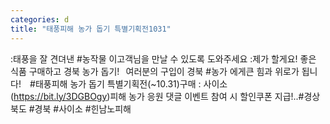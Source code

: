 ```yaml
---
categories: d
title: "태풍피해 농가 돕기 특별기획전1031"
---
```

:태풍을 잘 견뎌낸 #농작물 이고객님을 만날 수 있도록 도와주세요 :제가 할게요! 좋은 식품 구매하고 경북 농가 돕기!⠀여러분의 구입이 경북 #농가 에게큰 힘과 위로가 됩니다!⠀ #태풍피해 농가 돕기 특별기획전(~10.31)구매 : 사이소(https://bit.ly/3DGBOgy)피해 농가 응원 댓글 이벤트 참여 시 할인쿠폰 지급!..#경상북도 #경북 #사이소 #힌남노피해